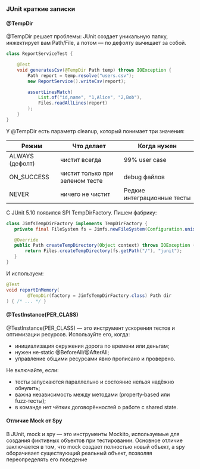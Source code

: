 ### JUnit краткие записки

####  @TempDir 
@TempDir решает проблемы: JUnit создает уникальную папку, инжектирует вам Path/File, а потом — по дефолту вычищает за собой. 
```java
class ReportServiceTest {

    @Test
    void generatesCsv(@TempDir Path temp) throws IOException {
        Path report = temp.resolve("users.csv");
        new ReportService().writeCsv(report);

        assertLinesMatch(
            List.of("id,name", "1,Alice", "2,Bob"),
            Files.readAllLines(report)
        );
    }
}
```
У @TempDir есть параметр cleanup, который понимает три значения:

| Режим           | Что делает                      | Когда нужен                 |
| --------------- | ------------------------------- | --------------------------- |
| ALWAYS (дефолт) | чистит всегда                   | 99% user case               |
| ON_SUCCESS      | чистит только при зеленом тесте | debug файлов                |
| NEVER           | ничего не чистит                | Редкие интеграционные тесты |

 С JUnit 5.10 появился SPI TempDirFactory. Пишем фабрику:
 ```java
class JimfsTempDirFactory implements TempDirFactory {
    private final FileSystem fs = Jimfs.newFileSystem(Configuration.unix());

    @Override
    public Path createTempDirectory(Object context) throws IOException {
        return Files.createTempDirectory(fs.getPath("/"), "junit");
    }
}
```
И используем:
```java
@Test
void reportInMemory(
        @TempDir(factory = JimfsTempDirFactory.class) Path dir
) { /* ... */ }
```


#### @TestInstance(PER_CLASS)
@TestInstance(PER_CLASS) — это инструмент ускорения тестов и оптимизации ресурсов. Используйте его, когда:
- инициализация окружения дорога по времени или деньгам;
- нужен не‑static @BeforeAll/@AfterAll;
- управление общими ресурсами явно прописано и проверено.

Не включайте, если:
- тесты запускаются параллельно и состояние нельзя надёжно обнулить;
- важна независимость между методами (property‑based или fuzz‑тесты);
- в команде нет чётких договорённостей о работе с shared state.
 
#### Отличие Mock от Spy
В JUnit, mock и spy — это инструменты Mockito, используемые для создания фиктивных объектов при тестировании. Основное отличие заключается в том, что mock создает полностью новый объект, а spy оборачивает существующий реальный объект, позволяя переопределять его поведение


